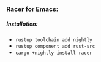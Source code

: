 ### Racer for Emacs:

##### Installation:
* ```rustup toolchain add nightly```
* ```rustup component add rust-src```
* ```cargo +nightly install racer```
